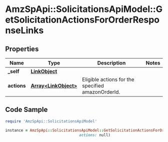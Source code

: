 # AmzSpApi::SolicitationsApiModel::GetSolicitationActionsForOrderResponseLinks

## Properties

Name | Type | Description | Notes
------------ | ------------- | ------------- | -------------
**_self** | [**LinkObject**](LinkObject.md) |  | 
**actions** | [**Array&lt;LinkObject&gt;**](LinkObject.md) | Eligible actions for the specified amazonOrderId. | 

## Code Sample

```ruby
require 'AmzSpApi::SolicitationsApiModel'

instance = AmzSpApi::SolicitationsApiModel::GetSolicitationActionsForOrderResponseLinks.new(_self: null,
                                 actions: null)
```


